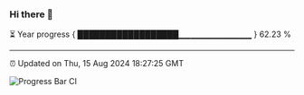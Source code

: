 ### Hi there 👋

⏳ Year progress { ██████████████████▁▁▁▁▁▁▁▁▁▁▁▁ } 62.23 %

---

⏰ Updated on Thu, 15 Aug 2024 18:27:25 GMT

![Progress Bar CI](https://github.com/ZhaoGui/ZhaoGui/workflows/Progress%20Bar%20CI/badge.svg)
